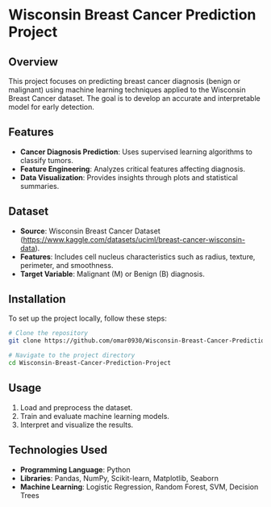 # Wisconsin Breast Cancer Prediction Project

## Overview
This project focuses on predicting breast cancer diagnosis (benign or malignant) using machine learning techniques applied to the Wisconsin Breast Cancer dataset. The goal is to develop an accurate and interpretable model for early detection.

## Features
- **Cancer Diagnosis Prediction**: Uses supervised learning algorithms to classify tumors.
- **Feature Engineering**: Analyzes critical features affecting diagnosis.
- **Data Visualization**: Provides insights through plots and statistical summaries.

## Dataset
- **Source**: Wisconsin Breast Cancer Dataset (https://www.kaggle.com/datasets/uciml/breast-cancer-wisconsin-data).
- **Features**: Includes cell nucleus characteristics such as radius, texture, perimeter, and smoothness.
- **Target Variable**: Malignant (M) or Benign (B) diagnosis.

## Installation
To set up the project locally, follow these steps:

```bash
# Clone the repository
git clone https://github.com/omar0930/Wisconsin-Breast-Cancer-Prediction-Project.git

# Navigate to the project directory
cd Wisconsin-Breast-Cancer-Prediction-Project
```

## Usage
1. Load and preprocess the dataset.
2. Train and evaluate machine learning models.
3. Interpret and visualize the results.


## Technologies Used
- **Programming Language**: Python
- **Libraries**: Pandas, NumPy, Scikit-learn, Matplotlib, Seaborn
- **Machine Learning**: Logistic Regression, Random Forest, SVM, Decision Trees



